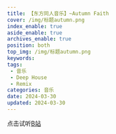 ```yaml
---
title: 【东方同人音乐】~Autumn Faith
cover: /img/标题autumn.png
index_enable: true
aside_enable: true
archives_enable: true
position: both
top_img: /img/标题autumn.png
keywords: 
tags:
 - 音乐
 - Deep House
 - Remix
categories: 音乐
date: 2024-03-30
updated: 2024-03-30
---
```

点击试听[B站](https://www.bilibili.com/video/BV1ac411q7xi)